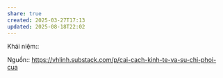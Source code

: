 ```yaml
---
share: true
created: 2025-03-27T17:13
updated: 2025-08-18T22:02
---
```

Khái niệm:: 

Nguồn:: https://vhlinh.substack.com/p/cai-cach-kinh-te-va-su-chi-phoi-cua

